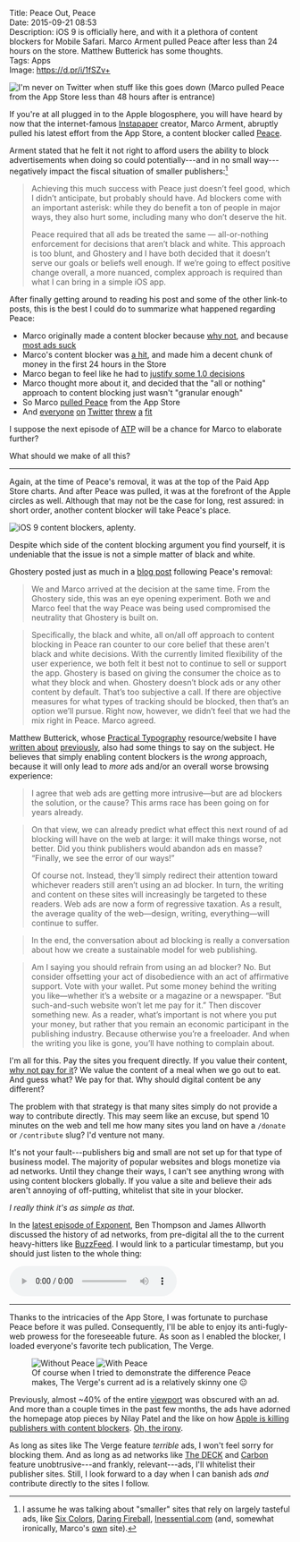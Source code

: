 Title: Peace Out, Peace  
Date: 2015-09-21 08:53  
Description: iOS 9 is officially here, and with it a plethora of content blockers for Mobile Safari. Marco Arment pulled Peace after less than 24 hours on the store. Matthew Butterick has some thoughts.  
Tags: Apps  
Image: https://d.pr/i/1fSZv+  

![I'm never on Twitter when stuff like this goes down (Marco pulled Peace from the App Store less than 48 hours after is entrance)][1]

If you're at all plugged in to the Apple blogosphere, you will have heard by now that the internet-famous [Instapaper][2] creator, Marco Arment, abruptly pulled his latest effort from the App Store, a content blocker called [Peace][3].

Arment stated that he felt it not right to afford users the ability to block advertisements when doing so could potentially---and in no small way---negatively impact the fiscal situation of smaller publishers:[^1]

> Achieving this much success with Peace just doesn’t feel good, which I didn’t anticipate, but probably should have. Ad blockers come with an important asterisk: while they do benefit a ton of people in major ways, they also hurt some, including many who don’t deserve the hit.
>
> Peace required that all ads be treated the same — all-or-nothing enforcement for decisions that aren’t black and white. This approach is too blunt, and Ghostery and I have both decided that it doesn’t serve our goals or beliefs well enough. If we’re going to effect positive change overall, a more nuanced, complex approach is required than what I can bring in a simple iOS app.

After finally getting around to reading his post and some of the other link-to posts, this is the best I could do to summarize what happened regarding Peace:

* Marco originally made a content blocker because [why not][4], and because [most ads suck][5]
* Marco's content blocker was [a hit][6], and made him a decent chunk of money in the first 24 hours in the Store
* Marco began to feel like he had to [justify some 1.0 decisions][7]
* Marco thought more about it, and decided that the "all or nothing" approach to content blocking just wasn't "granular enough"
* So Marco [pulled Peace][8] from the App Store
* And [everyone][9] [on][10] [Twitter][11] [threw][12] [a][13] [fit][14]

I suppose the next episode of [ATP][15] will be a chance for Marco to elaborate further? 

What should we make of all this?

***

Again, at the time of Peace's removal, it was at the top of the Paid App Store charts. And after Peace was pulled, it was at the forefront of the Apple circles as well. Although that may not be the case for long, rest assured: in short order, another content blocker will take Peace's place.

![iOS 9 content blockers, aplenty.][16]

Despite which side of the content blocking argument you find yourself, it is undeniable that the issue is not a simple matter of black and white.

Ghostery posted just as much in a [blog post][17] following Peace's removal:

> We and Marco arrived at the decision at the same time.  From the Ghostery side, this was an eye opening experiment.  Both we and Marco feel that the way Peace was being used compromised the neutrality that Ghostery is built on.
 
> Specifically, the black and white, all on/all off approach to content blocking in Peace ran counter to our core belief that these aren't black and white decisions.  With the currently limited flexibility of the user experience, we both felt it best not to continue to sell or support the app.  Ghostery is based on giving the consumer the choice as to what they block and when. Ghostery doesn’t block ads or any other content by default. That’s too subjective a call.  If there are objective measures for what types of tracking should be blocked, then that’s an option we’ll pursue. Right now, however, we didn’t feel that we had the mix right in Peace. Marco agreed.

Matthew Butterick, whose [Practical Typography][18] resource/website I have [written about][19] [previously][20], also had some things to say on the subject. He believes that simply enabling content blockers is the *wrong* approach, because it will only lead to *more* ads and/or an overall worse browsing experience:

> I agree that web ads are getting more intrusive—but are ad blockers the solution, or the cause? This arms race has been going on for years already.

> On that view, we can already predict what effect this next round of ad blocking will have on the web at large: it will make things worse, not better. Did you think publishers would abandon ads en masse? “Finally, we see the error of our ways!”
>
> Of course not. Instead, they’ll simply redirect their attention toward whichever readers still aren’t using an ad blocker. In turn, the writing and content on these sites will increasingly be targeted to these readers. Web ads are now a form of regressive taxation. As a result, the average quality of the web—design, writing, everything—will continue to suffer.

> In the end, the conversation about ad blocking is really a conversation about how we create a sustainable model for web publishing.

> Am I saying you should refrain from using an ad blocker? No. But consider offsetting your act of disobedience with an act of affirmative support. Vote with your wallet. Put some money behind the writing you like—whether it’s a website or a magazine or a newspaper. “But such-and-such website won’t let me pay for it.” Then discover something new. As a reader, what’s important is not where you put your money, but rather that you remain an economic participant in the publishing industry. Because otherwise you’re a freeloader. And when the writing you like is gone, you’ll have nothing to complain about.

I'm all for this. Pay the sites you frequent directly. If you value their content, [why not pay for it][21]? We value the content of a meal when we go out to eat. And guess what? We pay for that. Why should digital content be any different?

The problem with that strategy is that many sites simply do not provide a way to contribute directly. This may seem like an excuse, but spend 10 minutes on the web and tell me how many sites you land on have a `/donate` or `/contribute` slug? I'd venture not many. 

It's not your fault---publishers big and small are not set up for that type of business model. The majority of popular websites and blogs monetize via ad networks. Until they change their ways, I can't see anything wrong with using content blockers globally. If you value a site and believe their ads aren't annoying of off-putting, whitelist that site in your blocker.

*I really think it's as simple as that.*
<!-- {.takehome} -->

In the [latest episode of Exponent][22], Ben Thompson and James Allworth discussed the history of ad networks, from pre-digital all the to the current heavy-hitters like [BuzzFeed][23]. I would link to a particular timestamp, but you should just listen to the whole thing:

<audio controls>
	<source type="audio/mpeg" src="http://media.blubrry.com/exponent/p/content.blubrry.com/exponent/exponent52.mp3">
</audio>

***

Thanks to the intricacies of the App Store, I was fortunate to purchase Peace before it was pulled. Consequently, I'll be able to enjoy its anti-fugly-web prowess for the foreseeable future. As soon as I enabled the blocker, I loaded everyone's favorite tech publication, The Verge.

<figure>
	<img class="inlineTwo" src="https://d.pr/i/1aYAD+" alt="Without Peace" title="Without Peace">
	<img class="inlineTwo" src="https://d.pr/i/dJpP+" alt="With Peace" title="With Peace">
	<figcaption>Of course when I tried to demonstrate the difference Peace makes, The Verge's current ad is a relatively skinny one <span style="font-style:normal">😐</span></figcaption>
</figure>

Previously, almost ~40% of the entire [viewport][24] was obscured with an ad. And more than a couple times in the past few months, the ads have adorned the homepage atop pieces by Nilay Patel and the like on how [Apple is killing publishers with content blockers][25]. [Oh, the irony][26].

As long as sites like The Verge feature *terrible* ads, I won't feel sorry for blocking them. And as long as ad networks like [The DECK][27] and [Carbon][28] feature unobtrusive---and frankly, relevant---ads, I'll whitelist their publisher sites. Still, I look forward to a day when I can banish ads *and* contribute directly to the sites I follow.

[^1]: I assume he was talking about "smaller" sites that rely on largely tasteful ads, like [Six Colors][a], [Daring Fireball][b], [Inessential.com][c] (and, somewhat ironically, Marco's [own][d] site).

[a]: http://sixcolors.com "Jason Snell's blog, Six Colors"
[b]: http://daringfireball.net "John Gruber's blog, Daring Fireball"
[c]: http://inessential.com "Brent Simmons blog, Inessential"
[d]: http://marco.org "Marco Arment's blog, Marco.org"

[1]: https://d.pr/i/166fs+ "I'm never on Twitter when stuff like this goes down (Marco pulled Peace from the App Store less than 48 hours after is entrance)"
[2]: http://www.marco.org/2008/01/28/instapaper "Marco unveiling Instapaper"
[3]: http://www.marco.org/2015/09/16/peace-content-blocker "Marco unveiling Peace"
[4]: http://www.marco.org/2015/09/16/peace-content-blocker "Marco unveiling Peace"
[5]: http://www.marco.org/2015/08/11/ad-blocking-ethics "Marco on ad-blocking"
[6]: http://techcrunch.com/2015/09/17/a-day-after-ios-9s-launch-ad-blockers-top-the-app-store/ "TechCrunch on Marco pulling Peace"
[7]: http://www.marco.org/2015/09/17/why-peace-blocks-deck-ads "Marco on why Peace blocks The DECK"
[8]: http://www.bgr.in/news/peace-ad-blocker-app-pulled-from-the-app-store-as-developer-doesnt-feel-its-the-right-thing-to-do/ "Boy Genius Report on Marco pulling Peace"
[9]: https://twitter.com/netgarden/status/645314698305376256 "@netgarden asking why Marco pulled Peace"
[10]: https://twitter.com/netgarden/status/645314698305376256 "@netgarden asking why Marco pulled Peace"
[11]: https://twitter.com/JonInWinder/status/645580168350822400 "This guy clearly hates Marco"
[12]: https://twitter.com/jmahorney/status/645635549525602305 "Another person how hates Marco"
[13]: https://twitter.com/NateUT/status/645644418259791872 "This guy wants a refund"
[14]: https://twitter.com/Macaficionados/status/645671324250177539 "Last butthurt link"
[15]: http://atp.fm "The Accidental Tech Podcast"
[16]: https://d.pr/i/1fSZv+ "Content blockers aplenty."
[17]: https://www.ghostery.com/en/articles/the-peace-app-experiment/ "Ghostery on Marco pulling Peace"
[18]: http://practicaltypography.com "Matthew Butterick's Practical Typography"
[19]: /2015/8/25/practical-typography "Me on Practical Typography"
[20]: /2015/9/3/pages-09-pages-50-and-more-practical-typography "My take on various apps, with Practical Typography in mind"
[21]: /support "Supporting TheOverAnalyzed"
[22]: http://exponent.fm/episode-051-all-about-ads/ "Exponent, episode 51"
[23]: https://stratechery.com/2015/popping-the-publishing-bubble/ "Ben Thompson on the publishing bubble"
[24]: https://developer.mozilla.org/en-US/docs/Mozilla/Mobile/Viewport_meta_tag?redirectlocale=en-US&redirectslug=Mobile%2FViewport_meta_tag "viewport tag"
[25]: http://www.theverge.com/2015/7/20/9002721/the-mobile-web-sucks "Nilay Patel on the wrong side of the 'terrible web ads' argument"
[26]: http://www.theverge.com/2015/7/20/9002721/the-mobile-web-sucks "Nilay Patel on the wrong side of the 'terrible web ads' argument"
[27]: http://decknetwork.net "The DECK ad network"
[28]: http://carbonads.net "Carbon ad network"